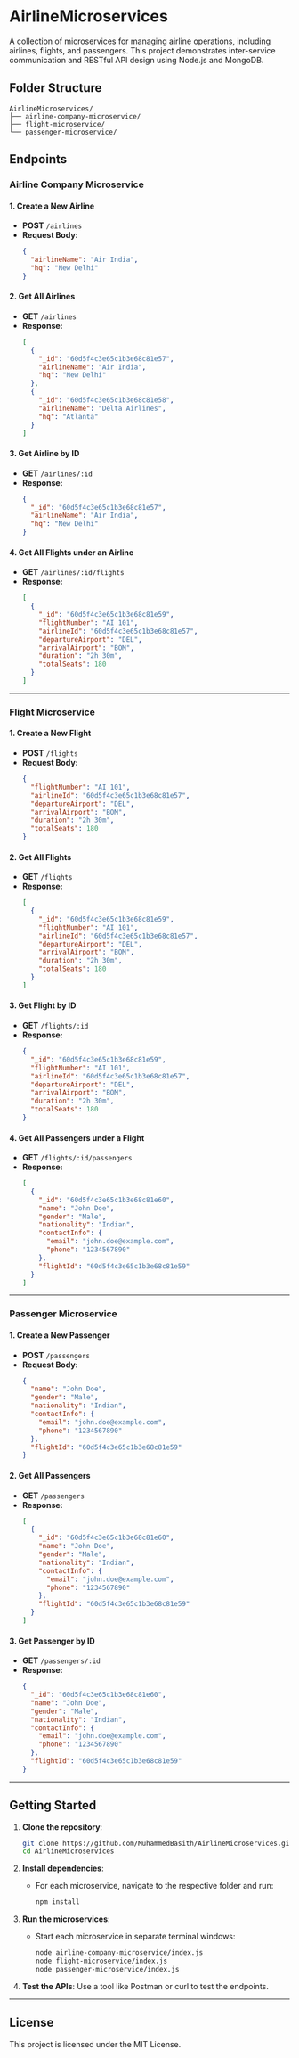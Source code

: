 # AirlineMicroservices

A collection of microservices for managing airline operations, including airlines, flights, and passengers. This project demonstrates inter-service communication and RESTful API design using Node.js and MongoDB.

## Folder Structure

```
AirlineMicroservices/
├── airline-company-microservice/
├── flight-microservice/
└── passenger-microservice/
```

## Endpoints

### Airline Company Microservice

#### 1. **Create a New Airline**
- **POST** `/airlines`
- **Request Body:**
  ```json
  {
    "airlineName": "Air India",
    "hq": "New Delhi"
  }
  ```

#### 2. **Get All Airlines**
- **GET** `/airlines`
- **Response:**
  ```json
  [
    {
      "_id": "60d5f4c3e65c1b3e68c81e57",
      "airlineName": "Air India",
      "hq": "New Delhi"
    },
    {
      "_id": "60d5f4c3e65c1b3e68c81e58",
      "airlineName": "Delta Airlines",
      "hq": "Atlanta"
    }
  ]
  ```

#### 3. **Get Airline by ID**
- **GET** `/airlines/:id`
- **Response:**
  ```json
  {
    "_id": "60d5f4c3e65c1b3e68c81e57",
    "airlineName": "Air India",
    "hq": "New Delhi"
  }
  ```

#### 4. **Get All Flights under an Airline**
- **GET** `/airlines/:id/flights`
- **Response:**
  ```json
  [
    {
      "_id": "60d5f4c3e65c1b3e68c81e59",
      "flightNumber": "AI 101",
      "airlineId": "60d5f4c3e65c1b3e68c81e57",
      "departureAirport": "DEL",
      "arrivalAirport": "BOM",
      "duration": "2h 30m",
      "totalSeats": 180
    }
  ]
  ```

---

### Flight Microservice

#### 1. **Create a New Flight**
- **POST** `/flights`
- **Request Body:**
  ```json
  {
    "flightNumber": "AI 101",
    "airlineId": "60d5f4c3e65c1b3e68c81e57",
    "departureAirport": "DEL",
    "arrivalAirport": "BOM",
    "duration": "2h 30m",
    "totalSeats": 180
  }
  ```

#### 2. **Get All Flights**
- **GET** `/flights`
- **Response:**
  ```json
  [
    {
      "_id": "60d5f4c3e65c1b3e68c81e59",
      "flightNumber": "AI 101",
      "airlineId": "60d5f4c3e65c1b3e68c81e57",
      "departureAirport": "DEL",
      "arrivalAirport": "BOM",
      "duration": "2h 30m",
      "totalSeats": 180
    }
  ]
  ```

#### 3. **Get Flight by ID**
- **GET** `/flights/:id`
- **Response:**
  ```json
  {
    "_id": "60d5f4c3e65c1b3e68c81e59",
    "flightNumber": "AI 101",
    "airlineId": "60d5f4c3e65c1b3e68c81e57",
    "departureAirport": "DEL",
    "arrivalAirport": "BOM",
    "duration": "2h 30m",
    "totalSeats": 180
  }
  ```

#### 4. **Get All Passengers under a Flight**
- **GET** `/flights/:id/passengers`
- **Response:**
  ```json
  [
    {
      "_id": "60d5f4c3e65c1b3e68c81e60",
      "name": "John Doe",
      "gender": "Male",
      "nationality": "Indian",
      "contactInfo": {
        "email": "john.doe@example.com",
        "phone": "1234567890"
      },
      "flightId": "60d5f4c3e65c1b3e68c81e59"
    }
  ]
  ```

---

### Passenger Microservice

#### 1. **Create a New Passenger**
- **POST** `/passengers`
- **Request Body:**
  ```json
  {
    "name": "John Doe",
    "gender": "Male",
    "nationality": "Indian",
    "contactInfo": {
      "email": "john.doe@example.com",
      "phone": "1234567890"
    },
    "flightId": "60d5f4c3e65c1b3e68c81e59"
  }
  ```

#### 2. **Get All Passengers**
- **GET** `/passengers`
- **Response:**
  ```json
  [
    {
      "_id": "60d5f4c3e65c1b3e68c81e60",
      "name": "John Doe",
      "gender": "Male",
      "nationality": "Indian",
      "contactInfo": {
        "email": "john.doe@example.com",
        "phone": "1234567890"
      },
      "flightId": "60d5f4c3e65c1b3e68c81e59"
    }
  ]
  ```

#### 3. **Get Passenger by ID**
- **GET** `/passengers/:id`
- **Response:**
  ```json
  {
    "_id": "60d5f4c3e65c1b3e68c81e60",
    "name": "John Doe",
    "gender": "Male",
    "nationality": "Indian",
    "contactInfo": {
      "email": "john.doe@example.com",
      "phone": "1234567890"
    },
    "flightId": "60d5f4c3e65c1b3e68c81e59"
  }
  ```

---

## Getting Started

1. **Clone the repository**:
   ```bash
   git clone https://github.com/MuhammedBasith/AirlineMicroservices.git
   cd AirlineMicroservices
   ```

2. **Install dependencies**:
   - For each microservice, navigate to the respective folder and run:
     ```bash
     npm install
     ```

3. **Run the microservices**:
   - Start each microservice in separate terminal windows:
     ```bash
     node airline-company-microservice/index.js
     node flight-microservice/index.js
     node passenger-microservice/index.js
     ```

4. **Test the APIs**: Use a tool like Postman or curl to test the endpoints.

---

## License
This project is licensed under the MIT License.
